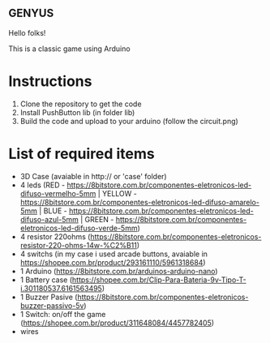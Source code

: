 ## GENYUS  

Hello folks!  

This is a classic game using Arduino 

# Instructions

1. Clone the repository to get the code
2. Install PushButton lib (in folder lib)
3. Build the code and upload to your arduino (follow the circuit.png)

# List of required items

- 3D Case (avaiable in http:// or 'case' folder)
- 4 leds (RED - https://8bitstore.com.br/componentes-eletronicos-led-difuso-vermelho-5mm | YELLOW - https://8bitstore.com.br/componentes-eletronicos-led-difuso-amarelo-5mm | BLUE - https://8bitstore.com.br/componentes-eletronicos-led-difuso-azul-5mm | GREEN - https://8bitstore.com.br/componentes-eletronicos-led-difuso-verde-5mm)  
- 4 resistor 220ohms (https://8bitstore.com.br/componentes-eletronicos-resistor-220-ohms-14w-%C2%B11)
- 4 switchs (in my case i used arcade buttons, avaiable in https://shopee.com.br/product/293161110/5961318684)
- 1 Arduino (https://8bitstore.com.br/arduinos-arduino-nano)
- 1 Battery case (https://shopee.com.br/Clip-Para-Bateria-9v-Tipo-T-i.301180537.6161563495)
- 1 Buzzer Pasive (https://8bitstore.com.br/componentes-eletronicos-buzzer-passivo-5v)
- 1 Switch: on/off the game (https://shopee.com.br/product/311648084/4457782405)
- wires